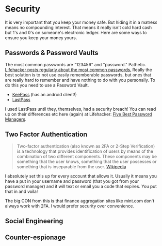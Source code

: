 # Security

It is very important that you keep your money safe. But hiding it in a matress means no compounding interest. That means it really isn't cold hard cash but 1's and 0's on someone's electronic ledger. Here are some ways to ensure you keep your money yours.

## Passwords & Password Vaults

The most common passwords are "123456" and "password." Pathetic. [Lifehacker posts regularly about the most common passwords.](http://lifehacker.com/the-top-10-usernames-and-passwords-hackers-try-to-get-i-1762638243) Really the best solution is to not use easily rememberable passwords, but ones that are really hard to remember and have nothing to do with you personally. To do this you need to use a Password Vault.

* [KeePass](http://keepass.info/) (has an android client!)
* [LastPass](https://lastpass.com/)

I used LastPass until they, themselves, had a security breach! You can read up on their differences etc here (again) at Lifehacker: [Five Best Password Managers](http://lifehacker.com/5529133/five-best-password-managers).

## Two Factor Authentication
>Two-factor authentication (also known as 2FA or 2-Step Verification) is a technology that provides identification of users by means of the combination of two different components. These components may be something that the user knows, something that the user possesses or something that is inseparable from the user. [Wikipedia](https://en.wikipedia.org/wiki/Two-factor_authentication)  

I absolutely set this up for every account that allows it. Usually it means you have a put in your username and password (that you got from your password manager) and it will text or email you a code that expires. You put that in and voila! 

The big CON from this is that finance aggregation sites like mint.com don't always work with 2FA. I would prefer security over convenience. 

## Social Engineering

## Counter-espionage 
